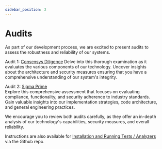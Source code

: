 ```yaml
---
sidebar_position: 2
---
```


# Audits

As part of our development process, we are excited to present audits to assess the robustness and reliability of our systems.

Audit 1: [Consensys Diligence][ref1]
Delve into this thorough examination as it evaluates the various components of our technology. Uncover insights about the architecture and security measures ensuring that you have a comprehensive understanding of our system's integrity.

Audit 2: [Sigma Prime][ref2]  
Explore this comprehensive assessment that focuses on evaluating compliance, functionality, and security adherence to industry standards. Gain valuable insights into our implementation strategies, code architecture, and general engineering practices.

We encourage you to review both audits carefully, as they offer an in-depth analysis of our technology's capabilities, security measures, and overall reliability.

Instructions are also available for [Installation and Running Tests / Analyzers][ref3] via the Github repo.

[ref1]: https://consensys.net/diligence/audits/2023/03/eigenlabs-eigenlayer/
[ref2]: https://github.com/Layr-Labs/eigenlayer-contracts/blob/master/audits/Sigma_Prime_Eigen_Layer_Phase_2_Security_Assessment_Report_v2_1.pdf
[ref3]: https://github.com/Layr-Labs/eigenlayer-contracts#installation